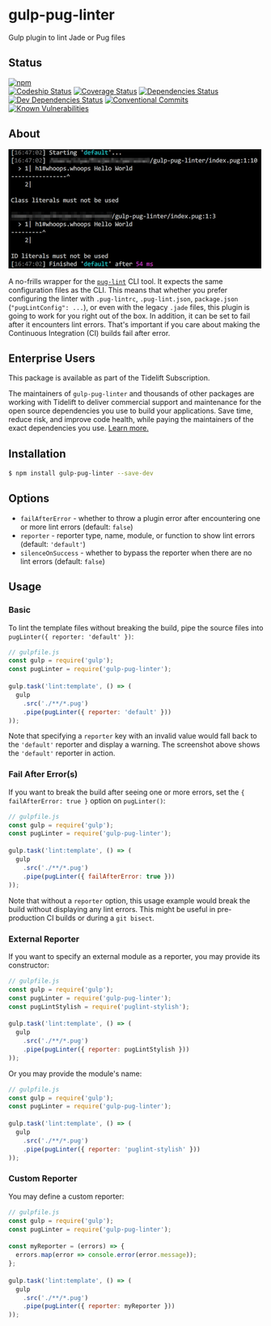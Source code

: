 # gulp-pug-linter

Gulp plugin to lint Jade or Pug files

## Status

[![npm](https://nodei.co/npm/gulp-pug-linter.png)](https://nodei.co/npm/gulp-pug-linter/)  
[![Codeship Status](https://www.codeship.io/projects/ca7127f0-dd21-0133-5b9a-6a36b574da30/status?branch=develop)](https://www.codeship.io/projects/144282)
[![Coverage Status](https://coveralls.io/repos/github/ilyakam/gulp-pug-linter/badge.svg?branch=develop)](https://coveralls.io/github/ilyakam/gulp-pug-linter?branch=develop)
[![Dependencies Status](https://david-dm.org/ilyakam/gulp-pug-linter/status.svg)](https://david-dm.org/ilyakam/gulp-pug-linter)
[![Dev Dependencies Status](https://david-dm.org/ilyakam/gulp-pug-linter/dev-status.svg)](https://david-dm.org/ilyakam/gulp-pug-linter?type=dev)
[![Conventional Commits](https://img.shields.io/badge/Conventional%20Commits-1.0.0-green.svg)](https://conventionalcommits.org)
[![Known Vulnerabilities](https://snyk.io/test/github/ilyakam/gulp-pug-linter/badge.svg)](https://snyk.io/test/github/ilyakam/gulp-pug-linter)

## About

![Screenshot from Terminal](readme-about-terminal-screenshot.png "The helpful arrow is included!")

A no-frills wrapper for the [`pug-lint`](https://github.com/pugjs/pug-lint/blob/master/README.md) CLI tool. It expects the same configuration files as the CLI. This means that whether you prefer configuring the linter with `.pug-lintrc`, `.pug-lint.json`, `package.json` (`"pugLintConfig": ...`), or even with the legacy `.jade` files, this plugin is going to work for you right out of the box. In addition, it can be set to fail after it encounters lint errors. That's important if you care about making the Continuous Integration (CI) builds fail after error.

## Enterprise Users

This package is available as part of the Tidelift Subscription.

The maintainers of `gulp-pug-linter` and thousands of other packages are working with Tidelift to deliver commercial support and maintenance for the open source dependencies you use to build your applications. Save time, reduce risk, and improve code health, while paying the maintainers of the exact dependencies you use. [Learn more.](https://tidelift.com/subscription/pkg/npm-gulp-pug-linter?utm_source=npm-gulp-pug-linter&utm_medium=referral&utm_campaign=enterprise&utm_term=repo)

## Installation

```sh
$ npm install gulp-pug-linter --save-dev
```

## Options

* `failAfterError` - whether to throw a plugin error after encountering one or more lint errors (default: `false`)
* `reporter` - reporter type, name, module, or function to show lint errors (default: `'default'`)
* `silenceOnSuccess` - whether to bypass the reporter when there are no lint errors (default: `false`)

## Usage

### Basic

To lint the template files without breaking the build, pipe the source files into `pugLinter({ reporter: 'default' })`:

```js
// gulpfile.js
const gulp = require('gulp');
const pugLinter = require('gulp-pug-linter');

gulp.task('lint:template', () => (
  gulp
    .src('./**/*.pug')
    .pipe(pugLinter({ reporter: 'default' }))
));
```

Note that specifying a `reporter` key with an invalid value would fall back to the `'default'` reporter and display a warning. The screenshot above shows the `'default'` reporter in action.

### Fail After Error(s)

If you want to break the build after seeing one or more errors, set the `{ failAfterError: true }` option on `pugLinter()`:

```js
// gulpfile.js
const gulp = require('gulp');
const pugLinter = require('gulp-pug-linter');

gulp.task('lint:template', () => (
  gulp
    .src('./**/*.pug')
    .pipe(pugLinter({ failAfterError: true }))
));
```

Note that without a `reporter` option, this usage example would break the build without displaying any lint errors. This might be useful in pre-production CI builds or during a `git bisect`.

### External Reporter

If you want to specify an external module as a reporter, you may provide its constructor:

```js
// gulpfile.js
const gulp = require('gulp');
const pugLinter = require('gulp-pug-linter');
const pugLintStylish = require('puglint-stylish');

gulp.task('lint:template', () => (
  gulp
    .src('./**/*.pug')
    .pipe(pugLinter({ reporter: pugLintStylish }))
));
```

Or you may provide the module's name:

```js
// gulpfile.js
const gulp = require('gulp');
const pugLinter = require('gulp-pug-linter');

gulp.task('lint:template', () => (
  gulp
    .src('./**/*.pug')
    .pipe(pugLinter({ reporter: 'puglint-stylish' }))
));
```

### Custom Reporter

You may define a custom reporter:

```js
// gulpfile.js
const gulp = require('gulp');
const pugLinter = require('gulp-pug-linter');

const myReporter = (errors) => {
  errors.map(error => console.error(error.message));
};

gulp.task('lint:template', () => (
  gulp
    .src('./**/*.pug')
    .pipe(pugLinter({ reporter: myReporter }))
));
```
